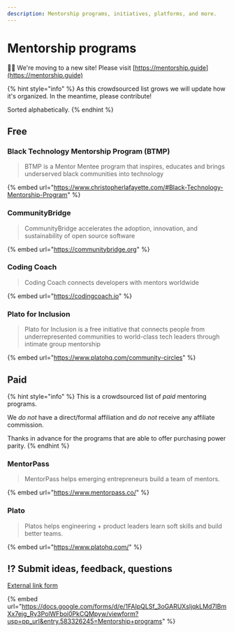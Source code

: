```yaml
---
description: Mentorship programs, initiatives, platforms, and more.
---
```


# Mentorship programs

👋🏽 We're moving to a new site! Please visit [https://mentorship.guide](https://mentorship.guide)

{% hint style="info" %}
As this crowdsourced list grows we will update how it's organized. In the meantime, please contribute!

Sorted alphabetically.&#x20;
{% endhint %}

## Free

### Black Technology Mentorship Program (BTMP)

> BTMP is a Mentor Mentee program that inspires, educates and brings underserved black communities into technology

{% embed url="https://www.christopherlafayette.com/#Black-Technology-Mentorship-Program" %}

### CommunityBridge

> CommunityBridge accelerates the adoption, innovation, and sustainability of open source software

{% embed url="https://communitybridge.org" %}

### Coding Coach

> Coding Coach connects developers with mentors worldwide

{% embed url="https://codingcoach.io" %}

### Plato for Inclusion

> Plato for Inclusion is a free initiative that connects people from underrepresented communities to world-class tech leaders through intimate group mentorship

{% embed url="https://www.platohq.com/community-circles" %}

## Paid

{% hint style="info" %}
This is a crowdsourced list of _paid_ mentoring programs.&#x20;

We _do not_ have a direct/formal affiliation and _do not_ receive any affiliate commission.

Thanks in advance for the programs that are able to offer purchasing power parity.
{% endhint %}

### MentorPass

> MentorPass helps emerging entrepreneurs build a team of mentors.

{% embed url="https://www.mentorpass.co/" %}

### Plato

> Platos helps engineering + product leaders learn soft skills and build better teams.

{% embed url="https://www.platohq.com/" %}



## :interrobang: Submit ideas, feedback, questions

[External link form](https://docs.google.com/forms/d/e/1FAIpQLSf\_3oGARUXsljqkLMd7IBmXx7ejg\_Ry3PolWFboi0PkCQMpyw/viewform?usp=pp\_url\&entry.583326245=Mentorship+programs)

{% embed url="https://docs.google.com/forms/d/e/1FAIpQLSf_3oGARUXsljqkLMd7IBmXx7ejg_Ry3PolWFboi0PkCQMpyw/viewform?usp=pp_url&entry.583326245=Mentorship+programs" %}

